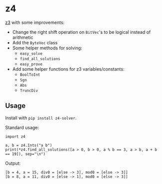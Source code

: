 # z4

[z3](https://github.com/Z3Prover/z3) with some improvements:
* Change the right shift operation on `BitVec`'s to be logical instead of arithmetic
* Add the `ByteVec` class
* Some helper methods for solving:
  * `easy_solve`
  * `find_all_solutions`
  * `easy_prove`
* Add some helper functions for z3 variables/constants:
  * `BoolToInt`
  * `Sgn`
  * `Abs`
  * `TruncDiv`

## Usage
Install with `pip install z4-solver`.

Standard usage:

```python3
import z4

a, b = z4.Ints("a b")
print(*z4.find_all_solutions([a > 0, b > 0, a % b == 3, a > b, a + b == 19]), sep="\n")
```

Output:
```
[b = 4, a = 15, div0 = [else -> 3], mod0 = [else -> 3]]
[b = 8, a = 11, div0 = [else -> 1], mod0 = [else -> 3]]
```
